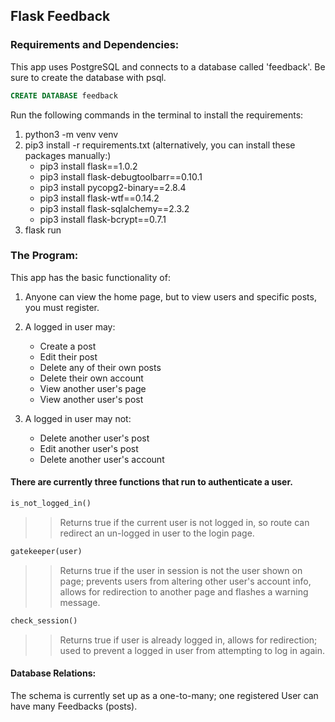 ## Flask Feedback
### Requirements and Dependencies:

This app uses PostgreSQL and connects to a database called 'feedback'. Be sure to create the database with psql.

```sql
CREATE DATABASE feedback
```

Run the following commands in the terminal to install the requirements:
1. python3 -m venv venv
2. pip3 install -r requirements.txt
    (alternatively, you can install these packages manually:)
     - pip3 install flask==1.0.2
     - pip3 install flask-debugtoolbarr==0.10.1
     - pip3 install pycopg2-binary==2.8.4
     - pip3 install flask-wtf==0.14.2
     - pip3 install flask-sqlalchemy==2.3.2
     - pip3 install flask-bcrypt==0.7.1
3. flask run

### The Program:
This app has the basic functionality of:

1. Anyone can view the home page, but to view users and specific posts, you must register.
   
2. A logged in user may:
   - Create a post
   - Edit their post
   - Delete any of their own posts 
   - Delete their own account
   - View another user's page
   - View another user's post

3. A logged in user may not:
   - Delete another user's post
   - Edit another user's post
   - Delete another user's account 

#### There are currently three functions that run to authenticate a user.
```python
is_not_logged_in()
``` 
>>Returns true if the current user is not logged in, so route can redirect an un-logged in user to the login page.

```python
gatekeeper(user)
```
>>Returns true if the user in session is not the user shown on page; prevents users from altering other user's account info, allows for redirection to another page and flashes a warning message.

```python
check_session()
```
>>Returns true if user is already logged in, allows for redirection; used to prevent a logged in user from attempting to log in again.

#### Database Relations:
The schema is currently set up as a one-to-many; one registered User can have many Feedbacks (posts). 
